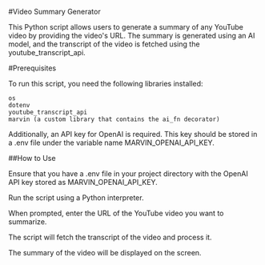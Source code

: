 #Video Summary Generator

This Python script allows users to generate a summary of any YouTube video 
by providing the video's URL. The summary is generated using an AI model, 
and the transcript of the video is fetched using the 
youtube_transcript_api.

#Prerequisites

To run this script, you need the following libraries installed:

    os
    dotenv
    youtube_transcript_api
    marvin (a custom library that contains the ai_fn decorator)

Additionally, an API key for OpenAI is required. This key should be stored 
in a .env file under the variable name MARVIN_OPENAI_API_KEY.

##How to Use

Ensure that you have a .env file in your project directory with the 
OpenAI API key stored as MARVIN_OPENAI_API_KEY.

Run the script using a Python interpreter.

When prompted, enter the URL of the YouTube video you want to 
summarize.

The script will fetch the transcript of the video and process it.

The summary of the video will be displayed on the screen.